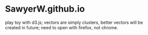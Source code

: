 # SawyerW.github.io
play toy with d3.js;
vectors are simply clusters, better vectors will be created in future;
need to open with firefox, not chrome.
